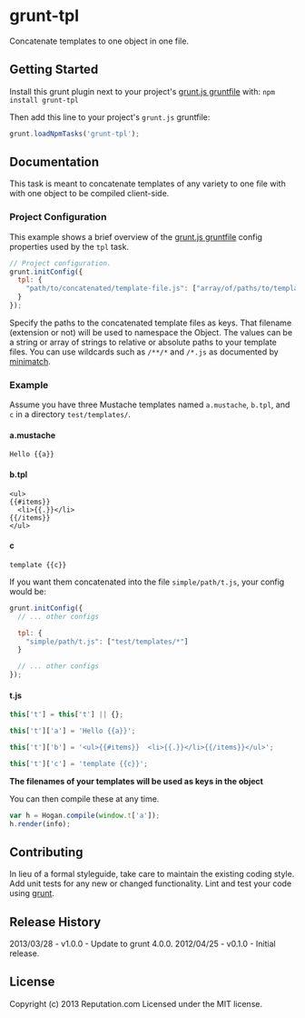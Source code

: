 # grunt-tpl

Concatenate templates to one object in one file.

## Getting Started
Install this grunt plugin next to your project's [grunt.js gruntfile][getting_started] with: `npm install grunt-tpl`

Then add this line to your project's `grunt.js` gruntfile:

```javascript
grunt.loadNpmTasks('grunt-tpl');
```

[grunt]: https://github.com/cowboy/grunt
[getting_started]: https://github.com/cowboy/grunt/blob/master/docs/getting_started.md

## Documentation

This task is meant to concatenate templates of any variety to one file with with one object to be compiled client-side.

### Project Configuration
This example shows a brief overview of the [grunt.js gruntfile][getting_started] config properties used by the `tpl` task.

```javascript
// Project configuration.
grunt.initConfig({
  tpl: {
    "path/to/concatenated/template-file.js": ["array/of/paths/to/templates/**/*", "/exact/location/of/template.mustache"]
  }
});
```

Specify the paths to the concatenated template files as keys. That filename (extension or not) will be used to namespace the Object. The values can be a string or array of strings to relative or absolute paths to your template files. You can use wildcards such as `/**/*` and `/*.js` as documented by [minimatch](https://github.com/isaacs/minimatch).

### Example

Assume you have three Mustache templates named `a.mustache`, `b.tpl`, and `c` in a directory `test/templates/`.

#### a.mustache

    Hello {{a}}

#### b.tpl

    <ul>
    {{#items}}
      <li>{{.}}</li>
    {{/items}}
    </ul>

#### c

    template {{c}}

If you want them concatenated into the file `simple/path/t.js`, your config would be:

```javascript
grunt.initConfig({
  // ... other configs

  tpl: {
    "simple/path/t.js": ["test/templates/*"]
  }

  // ... other configs
});
```

#### t.js

```javascript
this['t'] = this['t'] || {};

this['t']['a'] = 'Hello {{a}}';

this['t']['b'] = '<ul>{{#items}}  <li>{{.}}</li>{{/items}}</ul>';

this['t']['c'] = 'template {{c}}';
```

**The filenames of your templates will be used as keys in the object**

You can then compile these at any time.

```javascript
var h = Hogan.compile(window.t['a']);
h.render(info);
```

## Contributing
In lieu of a formal styleguide, take care to maintain the existing coding style. Add unit tests for any new or changed functionality. Lint and test your code using [grunt][grunt].

## Release History
2013/03/28 - v1.0.0 - Update to grunt 4.0.0.
2012/04/25 - v0.1.0 - Initial release.

## License
Copyright (c) 2013 Reputation.com
Licensed under the MIT license.
